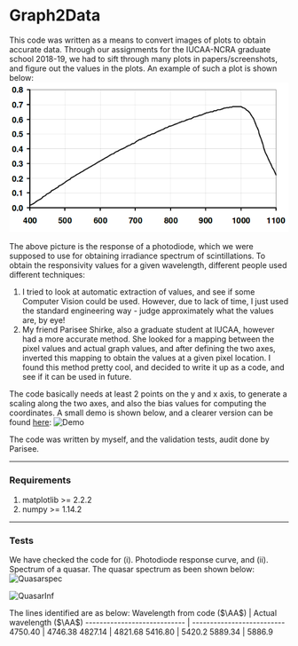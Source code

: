 # Graph2Data
This code was written as a means to convert images of plots to obtain accurate data. Through our assignments for the IUCAA-NCRA graduate school 2018-19, we had to sift through many plots in papers/screenshots, and figure out the values in the plots. An example of such a plot is shown below:
![Example](TestCase/Photodiode.png)

The above picture is the response of a photodiode, which we were supposed to use for obtaining irradiance spectrum of scintillations. To obtain the responsivity values for a given wavelength, different people used different techniques:
1. I tried to look at automatic extraction of values, and see if some Computer Vision could be used. However, due to lack of time, I just used the standard engineering way - judge approximately what the values are, by eye!
2. My friend Parisee Shirke, also a graduate student at IUCAA, however had a more accurate method. She looked for a mapping between the pixel values and actual graph values, and after defining the two axes, inverted this mapping to obtain the values at a given pixel location. I found this method pretty cool, and decided to write it up as a code, and see if it can be used in future.

The code basically needs at least 2 points on the y and x axis, to generate a scaling along the two axes, and also the bias values for computing the coordinates. A small demo is shown below, and a clearer version can be found [here](Example/Example.mp4):
![Demo](Example/Example.gif)

The code was written by myself, and the validation tests, audit done by Parisee. 

---------------------------------------
### Requirements
1. matplotlib >= 2.2.2
2. numpy >= 1.14.2
---------------------------------------
### Tests
We have checked the code for (i). Photodiode response curve, and (ii). Spectrum of a quasar. The quasar spectrum as been shown below:
![Quasarspec](Selection1.png) 

![QuasarInf](Selection1_result.png)

The lines identified are as below:
Wavelength from code ($\AA$) | Actual wavelength ($\AA$)
---------------------------- | --------------------------
4750.40 | 4746.38 
4827.14 | 4821.68
5416.80 | 5420.2
5889.34 | 5886.9
